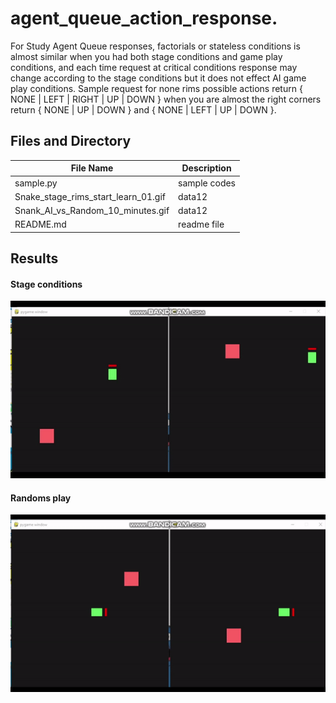 # agent_queue_action_response.

For Study Agent Queue responses, factorials or stateless conditions is almost similar when you had both stage conditions and game play conditions, and each time request at critical conditions response may change according to the stage conditions but it does not effect AI game play conditions. Sample request for none rims possible actions return { NONE | LEFT | RIGHT | UP | DOWN } when you are almost the right corners return { NONE | UP | DOWN } and { NONE | LEFT | UP | DOWN }.

## Files and Directory ##

| File Name | Description |
--- | --- |
| sample.py | sample codes |
| Snake_stage_rims_start_learn_01.gif |data12|
| Snank_AI_vs_Random_10_minutes.gif |data12|
| README.md | readme file |

## Results ##

#### Stage conditions ####

![Stage conditions](https://github.com/jkaewprateep/agent_queue_action_response./blob/main/Snake_stage_rims_start_learn_01.gif "Stage conditions")

#### Randoms play ####

![Play](https://github.com/jkaewprateep/agent_queue_action_response./blob/main/Snank_AI_vs_Random_10_minutes.gif "Play")


